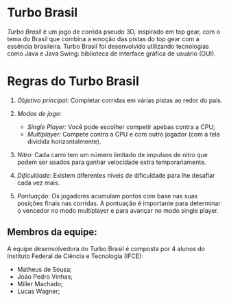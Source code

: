 # Turbo Brasil

*Turbo Brasil* é um jogo de corrida pseudo 3D, inspirado em top gear, com o tema do Brasil que combina a emoção das pistas do top gear com a essência brasileira. Turbo Brasil foi  desenvolvido utilizando tecnologias como Java e Java Swing:  biblioteca de interface gráfica de usuário (GUI).


# Regras do Turbo Brasil

1) *Objetivo principal:* Completar corridas em várias pistas ao redor do país. 

2) *Modos de jogo:*  
	- *Single Player:* Você pode escolher competir apebas contra a 			CPU;
	- *Multiplayer:* Compete contra a CPU e com outro jogador (com a tela dividida horizontalmente).  

3) *Nitro:* Cada carro tem um número limitado de impulsos de nitro que podem ser usados para ganhar velocidade extra temporariamente.

4) *Dificuldade:* Existem diferentes níveis de dificuldade para lhe desafiar cada vez mais.

5) *Pontuação:* Os jogadores acumulam pontos com base nas suas posições finais nas corridas. A pontuação é importante para determinar o vencedor no modo multiplayer e para avançar no modo single player.

## Membros da equipe:

A equipe desenvolvedora do Turbo Brasil é composta por 4 alunos do Instituto Federal de Ciência e Tecnologia (IFCE):
- Matheus de Sousa;
- João Pedro Vinhas;
- Miller Machado;
- Lucas Wagner;
